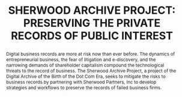 ---
abstract: 'Digital business records are more at risk now than ever

  before. The dynamics of entrepreneurial business, the

  fear of litigation and e-discovery, and the narrowing

  demands of shareholder capitalism compound the

  technological threats to the record of business. The

  Sherwood Archive Project, a project of the Digital

  Archive of the Birth of the Dot Com Era, seeks to

  mitigate the risks to business records by partnering with

  Sherwood Partners, Inc to develop strategies and

  workflows to preserve the records of failed business

  firms.'
creators:
- David A. Kirsch
- Sam Meister
date: null
document_url: https://services.phaidra.univie.ac.at/api/object/o:245908/download
grand_parent: iPRES
institutions: []
keywords:
- vienna
landing_page_url: https://phaidra.univie.ac.at/o:245908
language: eng
layout: publication
license: CC BY-SA 2.0 AT
notes_url: null
parent: iPRES 2010
publication_type: poster
size: 156036
slides_url: null
source_name: iPRES
stream_url: null
title: 'SHERWOOD ARCHIVE PROJECT: PRESERVING THE  PRIVATE RECORDS OF PUBLIC INTEREST'
year: 2010
---